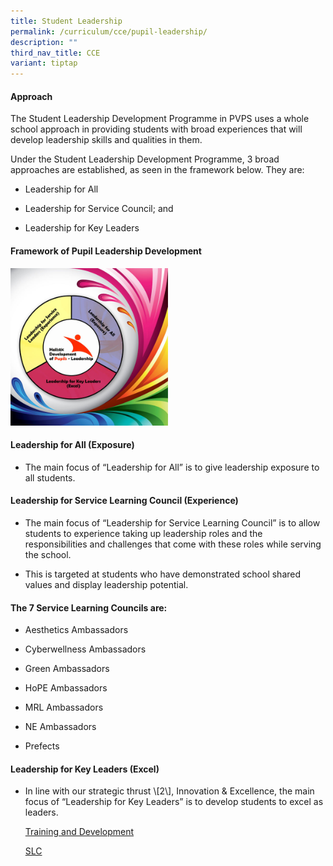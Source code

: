 ```yaml
---
title: Student Leadership
permalink: /curriculum/cce/pupil-leadership/
description: ""
third_nav_title: CCE
variant: tiptap
---
```

<h4>Approach</h4><p>The Student Leadership Development Programme in PVPS uses a whole school approach in providing students with broad experiences that will develop leadership skills and qualities in them.</p><p>Under the Student Leadership Development Programme, 3 broad approaches are established, as seen in the framework below. They are:</p><ul><li><p>Leadership for All</p></li><li><p>Leadership for Service Council; and</p></li><li><p>Leadership for Key Leaders</p></li></ul><h4>Framework of Pupil Leadership Development</h4><div class="isomer-image-wrapper"><img style="width: 50%;" height="auto" width="100%" alt="" src="/images/leadership-Web.jpg"></div><h4>Leadership for All (Exposure)</h4><ul data-tight="true" class="tight"><li><p>The main focus of “Leadership for All” is to give leadership exposure to all students.</p></li></ul><h4>Leadership for Service Learning Council (Experience)</h4><ul><li><p>The main focus of “Leadership for Service Learning Council” is to allow students to experience taking up leadership roles and the responsibilities and challenges that come with these roles while serving the school.</p></li><li><p>This is targeted at students who have demonstrated school shared values and display leadership potential.</p></li></ul><h4>The 7 Service Learning Councils are:</h4><ul><li><p>Aesthetics Ambassadors</p></li><li><p>Cyberwellness Ambassadors</p></li><li><p>Green Ambassadors</p></li><li><p>HoPE Ambassadors</p></li><li><p>MRL Ambassadors</p></li><li><p>NE Ambassadors</p></li><li><p>Prefects</p></li></ul><h4>Leadership for Key Leaders (Excel)</h4><ul data-tight="true" class="tight"><li><p>In line with our strategic thrust \[2\], Innovation &amp; Excellence, the main focus of “Leadership for Key Leaders” is to develop students to excel as leaders.</p><p></p><p><a href="/curriculum/cce/pupil-leadership/training-n-development/" rel="noopener noreferrer nofollow" target="_blank">Training and Development</a></p><p><a href="/curriculum/cce/pupil-leadership/slc/" rel="noopener noreferrer nofollow" target="_blank">SLC</a></p></li></ul><p></p>